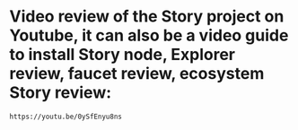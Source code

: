 # Video review of the Story project on Youtube, it can also be a video guide to install Story node, Explorer review, faucet review, ecosystem Story review:
```
https://youtu.be/0ySfEnyu8ns
```
